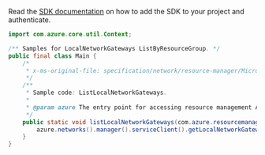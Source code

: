 Read the [SDK documentation](https://github.com/Azure/azure-sdk-for-java/blob/azure-resourcemanager_2.15.0/sdk/resourcemanager/azure-resourcemanager/README.md) on how to add the SDK to your project and authenticate.

```java
import com.azure.core.util.Context;

/** Samples for LocalNetworkGateways ListByResourceGroup. */
public final class Main {
    /*
     * x-ms-original-file: specification/network/resource-manager/Microsoft.Network/stable/2021-05-01/examples/LocalNetworkGatewayList.json
     */
    /**
     * Sample code: ListLocalNetworkGateways.
     *
     * @param azure The entry point for accessing resource management APIs in Azure.
     */
    public static void listLocalNetworkGateways(com.azure.resourcemanager.AzureResourceManager azure) {
        azure.networks().manager().serviceClient().getLocalNetworkGateways().listByResourceGroup("rg1", Context.NONE);
    }
}
```
